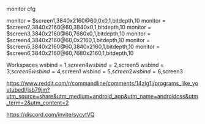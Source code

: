 monitor cfg

monitor = $screen1,3840x2160@60,0x0,1,bitdepth,10 monitor = $screen2,3840x2160@60,3840x0,1,bitdepth,10 monitor = $screen3,3840x2160@60,7680x0,1,bitdepth,10 monitor = $screen4,3840x2160@60,0x2160,1,bitdepth,10 monitor = $screen5,3840x2160@60,3840x2160,1,bitdepth,10 monitor = $screen6,3840x2160@60,7680x2160,1,bitdepth,10

Workspaces
wsbind = 1,$screen4 wsbind = 2,$screen5 wsbind = 3,$screen6 wsbind = 4,$screen1 wsbind = 5,$screen2 wsbind = 6,$screen3

<https://www.reddit.com/r/commandline/comments/14zlg1l/programs_like_youtubedl/jsb79jm?utm_source=share&utm_medium=android_app&utm_name=androidcss&utm_term=2&utm_content=2>

<https://discord.com/invite/sycytVQ>